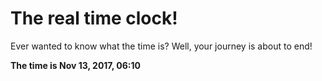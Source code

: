 # The real time clock!

Ever wanted to know what the time is? Well, your journey is about to end!

**The time is Nov 13, 2017, 06:10**